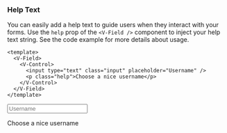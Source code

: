 ### Help Text

You can easily add a help text to guide users when they
interact with your forms. Use the `help` prop of the `<V-Field />`
component to inject your help text string. See the code example
for more details about usage.

<!--code-->

```vue
<template>
  <V-Field>
    <V-Control>
      <input type="text" class="input" placeholder="Username" />
      <p class="help">Choose a nice username</p>
    </V-Control>
  </V-Field>
</template>
```

<!--/code-->

<!--example-->

<V-Field>
  <V-Control>
    <input
      type="text"
      class="input"
      placeholder="Username"
    />
    <p class="help">Choose a nice username</p>
  </V-Control>
</V-Field>

<!--/example-->

